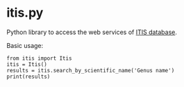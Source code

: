 itis.py
=======

Python library to access the web services of [ITIS database](http://www.itis.gov/).

Basic usage:

    from itis import Itis
    itis = Itis()
    results = itis.search_by_scientific_name('Genus name')
    print(results)
